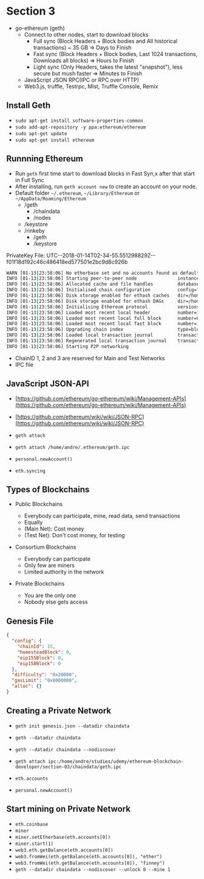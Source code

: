 # Section 3

- go-ethereum (geth)
  - Connect to other nodes, start to download blocks
    - Full sync (Block Headers + Block bodies and All historical transactions) ~ 35 GB => Days to Finish
    - Fast sync (Block Headers + Block bodies, Last 1024 transactions, Downloads all blocks) => Hours to Finish
    - Light sync (Only Headers, takes the latest "snapshot"), less secure but mush faster => Minutes to Finish
  - JavaScript JSON RPC(IPC or RPC over HTTP)
  - Web3.js, truffle, Testrpc, Mist, Truffle Console, Remix

## Install Geth

- `sudo apt-get install software-properties-common`
- `sudo add-apt-repository -y ppa:ethereum/ethereum`
- `sudo apt-get update`
- `sudo apt-get install ethereum`

## Runnning Ethereum

- Run `geth` first time start to download blocks in Fast Syn,x after that start in Full Sync
- After installing, run `geth account new` to create an account on your node.
- Default folder `~/.ethereum`, `~/Library/Ethereum` or `~/AppData/Roaming/Ethereum`
  - /geth
    - /chaindata
    - /nodes
  - /keystore
  - /rinkeby
    - /geth
    - /keystore

PrivateKey File: UTC--2018-01-14T02-34-55.551298829Z--f01f18d192c46c486418ed577501e2bc9d8c926b

```bash
WARN [01-13|23:58:06] No etherbase set and no accounts found as default
INFO [01-13|23:58:06] Starting peer-to-peer node               instance=Geth/v1.7.3-stable-4bb3c89d/linux-amd64/go1.9.1
INFO [01-13|23:58:06] Allocated cache and file handles         database=/home/andre/.ethereum/geth/chaindata cache=128 handles=1024
INFO [01-13|23:58:06] Initialised chain configuration          config="{ChainID: 1 Homestead: 1150000 DAO: 1920000 DAOSupport: true EIP150: 2463000 EIP155: 2675000 EIP158: 2675000 Byzantium: 4370000 Engine: ethash}"
INFO [01-13|23:58:06] Disk storage enabled for ethash caches   dir=/home/andre/.ethereum/geth/ethash count=3
INFO [01-13|23:58:06] Disk storage enabled for ethash DAGs     dir=/home/andre/.ethash               count=2
INFO [01-13|23:58:06] Initialising Ethereum protocol           versions="[63 62]" network=1
INFO [01-13|23:58:06] Loaded most recent local header          number=169298 hash=3cce7f…207d5d td=536683266077988324
INFO [01-13|23:58:06] Loaded most recent local full block      number=0      hash=d4e567…cb8fa3 td=17179869184
INFO [01-13|23:58:06] Loaded most recent local fast block      number=164598 hash=be0021…6c8b8c td=503567053387950506
INFO [01-13|23:58:06] Upgrading chain index                    type=bloombits percentage=48
INFO [01-13|23:58:06] Loaded local transaction journal         transactions=0 dropped=0
INFO [01-13|23:58:06] Regenerated local transaction journal    transactions=0 accounts=0
INFO [01-13|23:58:06] Starting P2P networking
```

- ChainID 1, 2 and 3 are reserved for Main and Test Networks
- IPC file

## JavaScript JSON-API

- [https://github.com/ethereum/go-ethereum/wiki/Management-APIs](https://github.com/ethereum/go-ethereum/wiki/Management-APIs)
- [https://github.com/ethereum/wiki/wiki/JSON-RPC](https://github.com/ethereum/wiki/wiki/JSON-RPC)

- `geth attach`
- `geth attach /home/andre/.ethereum/geth.ipc`
- `personal.newAccount()`
- `eth.syncing`

## Types of Blockchains

- Public Blockchains
  - Everybody can participate, mine, read data, send transactions
  - Equally
  - (Main Net): Cost money
  - (Test Net): Don't cost money, for testing

- Consortium Blockchains
  - Everybody can participate
  - Only few are miners
  - Limited authority in the network

- Private Blockchains
  - You are the only one
  - Nobody else gets access

## Genesis File

```json
{
  "config": {
    "chainId": 15,
    "homesteadBlock": 0,
    "eip155Block": 0,
    "eip158Block": 0
  },
  "difficulty": "0x20000",
  "gasLimit": "0x8000000",
  "alloc": {}
}
```

## Creating a Private Network

- `geth init genesis.json --datadir chaindata`
- `geth --datadir chaindata`
- `geth --datadir chaindata --nodiscover`
- `geth attach ipc:/home/andre/studies/udemy/ethereum-blockchain-developer/section-03/chaindata/geth.ipc`

- `eth.accounts`
- `personal.newAccount()`

## Start mining on Private Network

- `eth.coinbase`
- `miner`
- `miner.setEtherbase(eth.accounts[0])`
- `miner.start(1)`
- `web3.eth.getBalance(eth.accounts[0])`
- `web3.fromWei(eth.getBalance(eth.accounts[0]), "ether")`
- `web3.fromWei(eth.getBalance(eth.accounts[0]), "finney")`
- `geth --datadir chaindata --nodiscover --unlock 0 --mine 1`